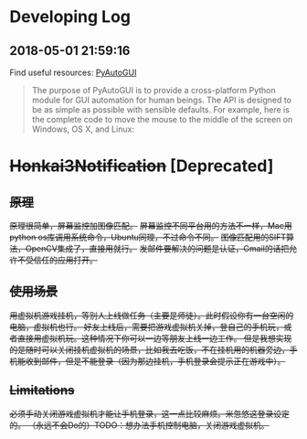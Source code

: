 
# Developing Log
## 2018-05-01 21:59:16
Find useful resources:
[PyAutoGUI](https://pyautogui.readthedocs.io/en/latest/)
>The purpose of PyAutoGUI is to provide a cross-platform Python module for GUI automation for human beings. The API is designed to be as simple as possible with sensible defaults.
For example, here is the complete code to move the mouse to the middle of the screen on Windows, OS X, and Linux:

# ~~Honkai3Notification~~ [Deprecated]

## ~~原理~~
~~原理很简单，屏幕监控加图像匹配。~~
~~屏幕监控不同平台用的方法不一样，Mac用python os库调用系统命令，Ubuntu同理，不过命令不同。~~
~~图像匹配用的SIFT算法，OpenCV集成了，直接用就行。~~
~~发邮件要解决的问题是认证，Gmail的话把允许不受信任的应用打开。~~
## ~~使用场景~~
~~用虚拟机游戏挂机，等别人上线做任务（主要是师徒）。此时假设你有一台空闲的电脑，虚拟机也行。
好友上线后，需要把游戏虚拟机关掉，登自己的手机玩，或者直接用虚拟机玩。这种情况下你可以一边等朋友上线一边工作。
但是我想实现的是随时可以关闭挂机虚拟机的场景，比如我去吃饭，不在挂机用的机器旁边，手机能收到邮件，但是不能登录（因为那边挂机，手机登录会提示正在游戏中）。~~
## ~~Limitations~~
~~必须手动关闭游戏虚拟机才能让手机登录，这一点比较麻烦。米忽悠这登录设定的。
（永远不会Do的）TODO：想办法手机控制电脑，关闭游戏虚拟机。~~
